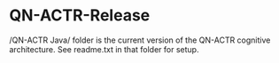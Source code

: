 # QN-ACTR-Release

/QN-ACTR Java/ folder is the current version of the QN-ACTR cognitive architecture. See readme.txt in that folder for setup.

